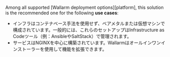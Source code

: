 Among all supported [Wallarm deployment options][platform], this solution is the recommended one for the following **use cases**:
  
* インフラはコンテナベース手法を使用せず、ベアメタルまたは仮想マシンで構成されています。一般的には、これらのセットアップはInfrastructure as Codeツール（例：AnsibleやSaltStack）で管理されます。
* サービスはNGINXを中心に構築されています。Wallarmはオールインワンインストーラーを使用して機能を拡張できます。